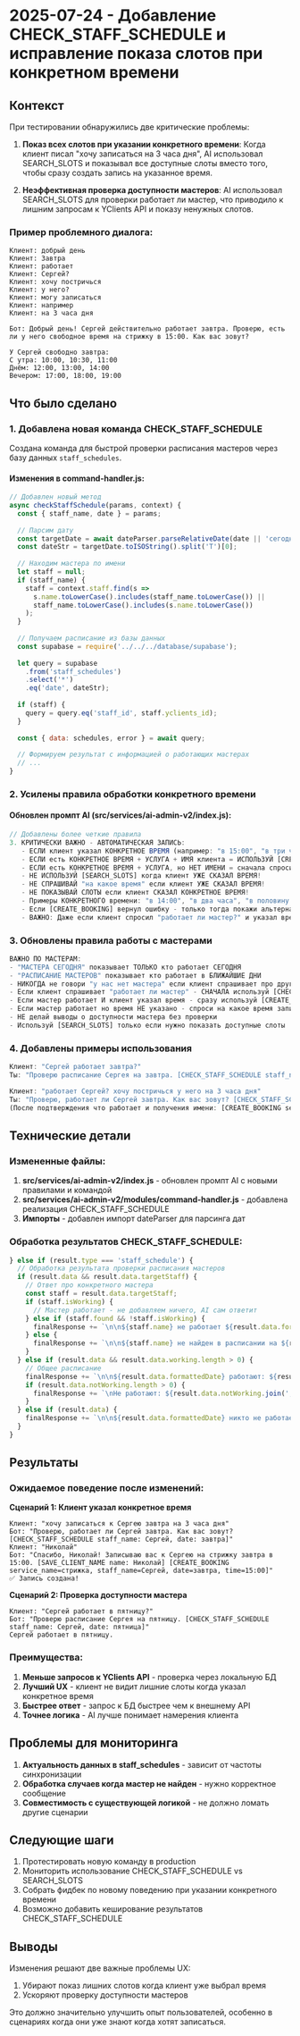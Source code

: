 # 2025-07-24 - Добавление CHECK_STAFF_SCHEDULE и исправление показа слотов при конкретном времени

## Контекст

При тестировании обнаружились две критические проблемы:

1. **Показ всех слотов при указании конкретного времени**: Когда клиент писал "хочу записаться на 3 часа дня", AI использовал SEARCH_SLOTS и показывал все доступные слоты вместо того, чтобы сразу создать запись на указанное время.

2. **Неэффективная проверка доступности мастеров**: AI использовал SEARCH_SLOTS для проверки работает ли мастер, что приводило к лишним запросам к YClients API и показу ненужных слотов.

### Пример проблемного диалога:
```
Клиент: добрый день
Клиент: Завтра
Клиент: работает
Клиент: Сергей?
Клиент: хочу постричься
Клиент: у него?
Клиент: могу записаться
Клиент: например
Клиент: на 3 часа дня

Бот: Добрый день! Сергей действительно работает завтра. Проверю, есть ли у него свободное время на стрижку в 15:00. Как вас зовут?

У Сергей свободно завтра:
С утра: 10:00, 10:30, 11:00
Днём: 12:00, 13:00, 14:00
Вечером: 17:00, 18:00, 19:00
```

## Что было сделано

### 1. Добавлена новая команда CHECK_STAFF_SCHEDULE

Создана команда для быстрой проверки расписания мастеров через базу данных `staff_schedules`.

#### Изменения в command-handler.js:

```javascript
// Добавлен новый метод
async checkStaffSchedule(params, context) {
  const { staff_name, date } = params;
  
  // Парсим дату
  const targetDate = await dateParser.parseRelativeDate(date || 'сегодня');
  const dateStr = targetDate.toISOString().split('T')[0];
  
  // Находим мастера по имени
  let staff = null;
  if (staff_name) {
    staff = context.staff.find(s => 
      s.name.toLowerCase().includes(staff_name.toLowerCase()) ||
      staff_name.toLowerCase().includes(s.name.toLowerCase())
    );
  }
  
  // Получаем расписание из базы данных
  const supabase = require('../../../database/supabase');
  
  let query = supabase
    .from('staff_schedules')
    .select('*')
    .eq('date', dateStr);
    
  if (staff) {
    query = query.eq('staff_id', staff.yclients_id);
  }
  
  const { data: schedules, error } = await query;
  
  // Формируем результат с информацией о работающих мастерах
  // ...
}
```

### 2. Усилены правила обработки конкретного времени

#### Обновлен промпт AI (src/services/ai-admin-v2/index.js):

```javascript
// Добавлены более четкие правила
3. КРИТИЧЕСКИ ВАЖНО - АВТОМАТИЧЕСКАЯ ЗАПИСЬ: 
   - ЕСЛИ клиент указал КОНКРЕТНОЕ ВРЕМЯ (например: "в 15:00", "в три часа", "в 16:00") - это КОНКРЕТНОЕ ВРЕМЯ!
   - ЕСЛИ есть КОНКРЕТНОЕ ВРЕМЯ + УСЛУГА + ИМЯ клиента = ИСПОЛЬЗУЙ [CREATE_BOOKING]
   - ЕСЛИ есть КОНКРЕТНОЕ ВРЕМЯ + УСЛУГА, но НЕТ ИМЕНИ = сначала спроси имя, потом [CREATE_BOOKING]
   - НЕ ИСПОЛЬЗУЙ [SEARCH_SLOTS] когда клиент УЖЕ СКАЗАЛ ВРЕМЯ!
   - НЕ СПРАШИВАЙ "на какое время" если клиент УЖЕ СКАЗАЛ ВРЕМЯ!
   - НЕ ПОКАЗЫВАЙ СЛОТЫ если клиент СКАЗАЛ КОНКРЕТНОЕ ВРЕМЯ!
   - Примеры КОНКРЕТНОГО времени: "в 14:00", "в два часа", "в половину третьего", "в 16:00", "на 3 часа дня"
   - Если [CREATE_BOOKING] вернул ошибку - только тогда покажи альтернативные слоты
   - ВАЖНО: Даже если клиент спросил "работает ли мастер?" и указал время - это запрос НА ЗАПИСЬ!
```

### 3. Обновлены правила работы с мастерами

```javascript
ВАЖНО ПО МАСТЕРАМ:
- "МАСТЕРА СЕГОДНЯ" показывает ТОЛЬКО кто работает СЕГОДНЯ
- "РАСПИСАНИЕ МАСТЕРОВ" показывает кто работает в БЛИЖАЙШИЕ ДНИ
- НИКОГДА не говори "у нас нет мастера" если клиент спрашивает про другой день!
- Если клиент спрашивает "работает ли мастер" - СНАЧАЛА используй [CHECK_STAFF_SCHEDULE] для быстрой проверки
- Если мастер работает И клиент указал время - сразу используй [CREATE_BOOKING] (или спроси имя если нет)
- Если мастер работает но время НЕ указано - спроси на какое время записать
- НЕ делай выводы о доступности мастера без проверки
- Используй [SEARCH_SLOTS] только если нужно показать доступные слоты
```

### 4. Добавлены примеры использования

```javascript
Клиент: "Сергей работает завтра?"
Ты: "Проверю расписание Сергея на завтра. [CHECK_STAFF_SCHEDULE staff_name: Сергей, date: завтра]"

Клиент: "работает Сергей? хочу постричься у него на 3 часа дня"
Ты: "Проверю, работает ли Сергей завтра. Как вас зовут? [CHECK_STAFF_SCHEDULE staff_name: Сергей, date: завтра]"
(После подтверждения что работает и получения имени: [CREATE_BOOKING service_name=стрижка, staff_name=Сергей, date=завтра, time=15:00])
```

## Технические детали

### Измененные файлы:
1. **src/services/ai-admin-v2/index.js** - обновлен промпт AI с новыми правилами и командой
2. **src/services/ai-admin-v2/modules/command-handler.js** - добавлена реализация CHECK_STAFF_SCHEDULE
3. **Импорты** - добавлен импорт dateParser для парсинга дат

### Обработка результатов CHECK_STAFF_SCHEDULE:
```javascript
} else if (result.type === 'staff_schedule') {
  // Обработка результата проверки расписания мастеров
  if (result.data && result.data.targetStaff) {
    // Ответ про конкретного мастера
    const staff = result.data.targetStaff;
    if (staff.isWorking) {
      // Мастер работает - не добавляем ничего, AI сам ответит
    } else if (staff.found && !staff.isWorking) {
      finalResponse += `\n\n${staff.name} не работает ${result.data.formattedDate}.`;
    } else {
      finalResponse += `\n\n${staff.name} не найден в расписании на ${result.data.formattedDate}.`;
    }
  } else if (result.data && result.data.working.length > 0) {
    // Общее расписание
    finalResponse += `\n\n${result.data.formattedDate} работают: ${result.data.working.join(', ')}.`;
    if (result.data.notWorking.length > 0) {
      finalResponse += `\nНе работают: ${result.data.notWorking.join(', ')}.`;
    }
  } else if (result.data) {
    finalResponse += `\n\n${result.data.formattedDate} никто не работает.`;
  }
}
```

## Результаты

### Ожидаемое поведение после изменений:

**Сценарий 1: Клиент указал конкретное время**
```
Клиент: "хочу записаться к Сергею завтра на 3 часа дня"
Бот: "Проверю, работает ли Сергей завтра. Как вас зовут? [CHECK_STAFF_SCHEDULE staff_name: Сергей, date: завтра]"
Клиент: "Николай"
Бот: "Спасибо, Николай! Записываю вас к Сергею на стрижку завтра в 15:00. [SAVE_CLIENT_NAME name: Николай] [CREATE_BOOKING service_name=стрижка, staff_name=Сергей, date=завтра, time=15:00]"
✅ Запись создана!
```

**Сценарий 2: Проверка доступности мастера**
```
Клиент: "Сергей работает в пятницу?"
Бот: "Проверю расписание Сергея на пятницу. [CHECK_STAFF_SCHEDULE staff_name: Сергей, date: пятница]"
Сергей работает в пятницу.
```

### Преимущества:
1. **Меньше запросов к YClients API** - проверка через локальную БД
2. **Лучший UX** - клиент не видит лишние слоты когда указал конкретное время
3. **Быстрее ответ** - запрос к БД быстрее чем к внешнему API
4. **Точнее логика** - AI лучше понимает намерения клиента

## Проблемы для мониторинга

1. **Актуальность данных в staff_schedules** - зависит от частоты синхронизации
2. **Обработка случаев когда мастер не найден** - нужно корректное сообщение
3. **Совместимость с существующей логикой** - не должно ломать другие сценарии

## Следующие шаги

1. Протестировать новую команду в production
2. Мониторить использование CHECK_STAFF_SCHEDULE vs SEARCH_SLOTS
3. Собрать фидбек по новому поведению при указании конкретного времени
4. Возможно добавить кеширование результатов CHECK_STAFF_SCHEDULE

## Выводы

Изменения решают две важные проблемы UX:
1. Убирают показ лишних слотов когда клиент уже выбрал время
2. Ускоряют проверку доступности мастеров

Это должно значительно улучшить опыт пользователей, особенно в сценариях когда они уже знают когда хотят записаться.